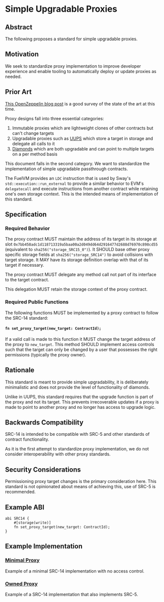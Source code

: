 # Simple Upgradable Proxies

## Abstract

The following proposes a standard for simple upgradable proxies.

## Motivation

We seek to standardize proxy implementation to improve developer experience and enable tooling to automatically deploy or update proxies as needed.

## Prior Art

[This OpenZeppelin blog post](https://blog.openzeppelin.com/the-state-of-smart-contract-upgrades#proxies-and-implementations) is a good survey of the state of the art at this time.

Proxy designs fall into three essential categories:
1. Immutable proxies which are lightweight clones of other contracts but can't change targets
2. Upgradable proxies such as [UUPS](https://eips.ethereum.org/EIPS/eip-1822) which store a target in storage and delegate all calls to it
3. [Diamonds](https://eips.ethereum.org/EIPS/eip-2535) which are both upgradable and can point to multiple targets on a per method basis

This document falls in the second category. We want to standardize the implementation of simple upgradable passthrough contracts.

The FuelVM provides an `LDC` instruction that is used by Sway's `std::execution::run_external` to provide a similar behavior to EVM's `delegatecall` and execute instructions from another contract while retaining one's own storage context. This is the intended means of implementation of this standard.

## Specification

### Required Behavior

The proxy contract MUST maintain the address of its target in its storage at slot `0x7bb458adc1d118713319a5baa00a2d049dd64d2916477d2688d76970c898cd55` (equivalent to `sha256("storage_SRC15_0")`).
It SHOULD base other proxy specific storage fields at `sha256("storage_SRC14")` to avoid collisions with target storage.
It MAY have its storage definition overlap with that of its target if necessary.

The proxy contract MUST delegate any method call not part of its interface to the target contract.

This delegation MUST retain the storage context of the proxy contract.

### Required Public Functions

The following functions MUST be implemented by a proxy contract to follow the SRC-14 standard:

#### `fn set_proxy_target(new_target: ContractId);`

If a valid call is made to this function it MUST change the target address of the proxy to `new_target`.
This method SHOULD implement access controls such that the target can only be changed by a user that possesses the right permissions (typically the proxy owner).

## Rationale

This standard is meant to provide simple upgradability, it is deliberately minimalistic and does not provide the level of functionality of diamonds.

Unlike in UUPS, this standard requires that the upgrade function is part of the proxy and not its target.
This prevents irrecoverable updates if a proxy is made to point to another proxy and no longer has access to upgrade logic.

## Backwards Compatibility

SRC-14 is intended to be compatible with SRC-5 and other standards of contract functionality.

As it is the first attempt to standardize proxy implementation, we do not consider interoperability with other proxy standards.

## Security Considerations

Permissioning proxy target changes is the primary consideration here.
This standard is not opinionated about means of achieving this, use of SRC-5 is recommended.

## Example ABI

```sway
abi SRC14 {
    #[storage(write)]
    fn set_proxy_target(new_target: ContractId);
}
```

## Example Implementation

### [Minimal Proxy](../examples/examples/src14-simple-proxy/owned/src/minimal.sw)

Example of a minimal SRC-14 implementation with no access control.

### [Owned Proxy](../examples/examples/src14-simple-proxy/owned/src/owned.sw)

Example of a SRC-14 implementation that also implements SRC-5.
